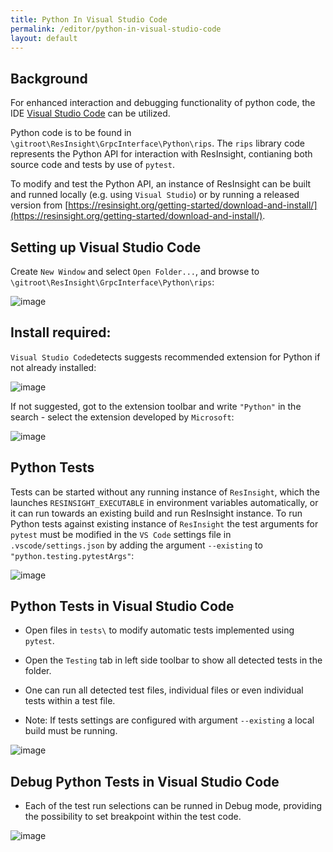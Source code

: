 ```yaml
---
title: Python In Visual Studio Code
permalink: /editor/python-in-visual-studio-code
layout: default
---
```


## Background
For enhanced interaction and debugging functionality of python code, the IDE [Visual Studio Code](https://code.visualstudio.com/) can be utilized. 

Python code is to be found in `\gitroot\ResInsight\GrpcInterface\Python\rips`. The `rips` library code represents the Python API for interaction with ResInsight, contianing both source code and tests by use of `pytest`.

To modify and test the Python API, an instance of ResInsight can be built and runned locally (e.g. using `Visual Studio`) or by running a released version from [https://resinsight.org/getting-started/download-and-install/](https://resinsight.org/getting-started/download-and-install/).

## Setting up Visual Studio Code
Create `New Window` and select `Open Folder...`, and browse to `\gitroot\ResInsight\GrpcInterface\Python\rips`:

![image](https://user-images.githubusercontent.com/82032112/234197647-6b5c393e-974d-4789-8c97-6718cbcb4426.png)

## Install required:

`Visual Studio Code`detects suggests recommended extension for Python if not already installed:

![image](https://user-images.githubusercontent.com/82032112/234199057-a1498d3a-6643-4236-9d1d-9f7302fdeef9.png)

If not suggested, got to the extension toolbar and write `"Python"` in the search - select the extension developed by `Microsoft`:

![image](https://user-images.githubusercontent.com/82032112/234199476-cbbefccb-653d-49cc-94ed-edaf03535eff.png)

## Python Tests
Tests can be started without any running instance of `ResInsight`, which the launches `RESINSIGHT_EXECUTABLE` in environment variables automatically, or it can run towards an existing build and run ResInsight instance.
To run Python tests against existing instance of `ResInsight` the test arguments for `pytest` must be modified in the `VS Code` settings file in `.vscode/settings.json` by adding the argument `--existing` to `"python.testing.pytestArgs"`:

![image](https://user-images.githubusercontent.com/82032112/234214135-8fb1d2db-6e5b-476b-82b5-490fef271a39.png)


## Python Tests in Visual Studio Code

- Open files in `tests\` to modify automatic tests implemented using `pytest`.
- Open the `Testing` tab in left side toolbar to show all detected tests in the folder.
- One can run all detected test files, individual files or even individual tests within a test file.

- Note: If tests settings are configured with argument `--existing` a local build must be running.

![image](https://user-images.githubusercontent.com/82032112/234201312-abf6dff6-ee84-4c70-820f-d10368e2ed17.png)


## Debug Python Tests in Visual Studio Code

- Each of the test run selections can be runned in Debug mode, providing the possibility to set breakpoint within the test code.

![image](https://user-images.githubusercontent.com/82032112/234201568-0ade70bd-3155-46c5-b86f-1ec6e731a481.png)

